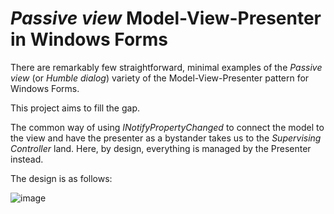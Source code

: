 *Passive view* Model-View-Presenter in Windows Forms
====================================================

There are remarkably few straightforward, minimal examples of the *Passive
view* (or *Humble dialog*) variety of the Model-View-Presenter pattern for
Windows Forms.

This project aims to fill the gap.

The common way of using *INotifyPropertyChanged* to connect the model to the
view and have the presenter as a bystander takes us to the *Supervising
Controller* land. Here, by design, everything is managed by the Presenter
instead.

The design is as follows:

![image](https://raw.github.com/mrts/winforms-mvp/master/MVPOverviewClassDiagram.png)
